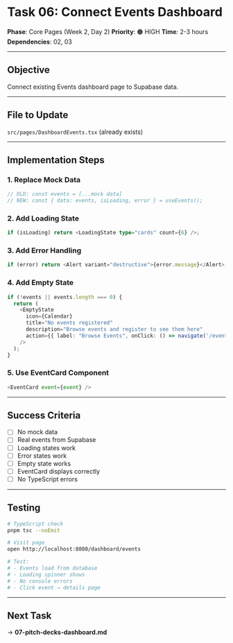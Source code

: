 # Task 06: Connect Events Dashboard

**Phase**: Core Pages (Week 2, Day 2)
**Priority**: 🟠 HIGH
**Time**: 2-3 hours
**Dependencies**: 02, 03

---

## Objective

Connect existing Events dashboard page to Supabase data.

---

## File to Update

`src/pages/DashboardEvents.tsx` (already exists)

---

## Implementation Steps

### 1. Replace Mock Data

```typescript
// OLD: const events = [...mock data]
// NEW: const { data: events, isLoading, error } = useEvents();
```

### 2. Add Loading State

```typescript
if (isLoading) return <LoadingState type="cards" count={6} />;
```

### 3. Add Error Handling

```typescript
if (error) return <Alert variant="destructive">{error.message}</Alert>;
```

### 4. Add Empty State

```typescript
if (!events || events.length === 0) {
  return (
    <EmptyState
      icon={Calendar}
      title="No events registered"
      description="Browse events and register to see them here"
      action={{ label: "Browse Events", onClick: () => navigate('/events') }}
    />
  );
}
```

### 5. Use EventCard Component

```typescript
<EventCard event={event} />
```

---

## Success Criteria

- [ ] No mock data
- [ ] Real events from Supabase
- [ ] Loading states work
- [ ] Error states work
- [ ] Empty state works
- [ ] EventCard displays correctly
- [ ] No TypeScript errors

---

## Testing

```bash
# TypeScript check
pnpm tsc --noEmit

# Visit page
open http://localhost:8080/dashboard/events

# Test:
# - Events load from database
# - Loading spinner shows
# - No console errors
# - Click event → details page
```

---

## Next Task

→ **07-pitch-decks-dashboard.md**
